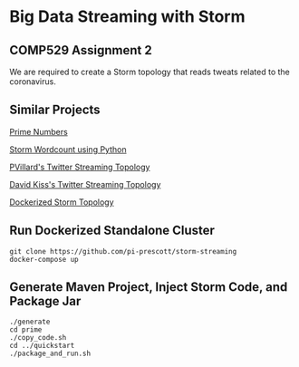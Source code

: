 # Big Data Streaming with Storm 

## COMP529 Assignment 2

We are required to create a Storm topology that reads tweats related to the coronavirus.


## Similar Projects

[Prime Numbers](https://computerscience360.wordpress.com/2016/03/28/creating-a-project-in-apache-storm-crunching-prime-numbers/)

[Storm Wordcount using Python](https://github.com/Azure-Samples/hdinsight-python-storm-wordcount)

[PVillard's Twitter Streaming Topology](https://github.com/pvillard31/storm-twitter)

[David Kiss's Twitter Streaming Topology](https://github.com/davidkiss/storm-twitter-word-count)

[Dockerized Storm Topology](https://medium.com/free-code-camp/apache-storm-is-awesome-this-is-why-you-should-be-using-it-d7c37519a427)

## Run Dockerized Standalone Cluster

```
git clone https://github.com/pi-prescott/storm-streaming
docker-compose up
```

## Generate Maven Project, Inject Storm Code, and Package Jar

```
./generate
cd prime
./copy_code.sh
cd ../quickstart
./package_and_run.sh
```




